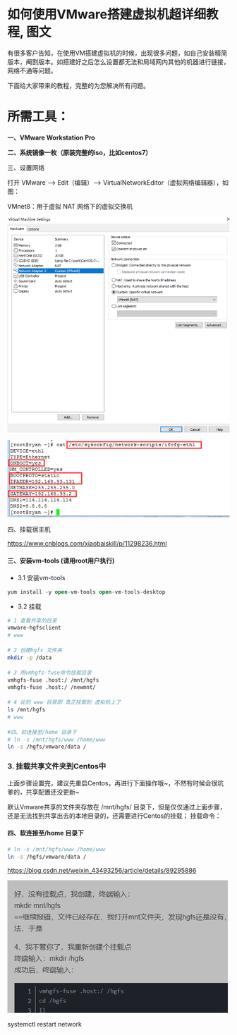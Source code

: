 # 如何使用VMware搭建虚拟机超详细教程, 图文

有很多客户告知，在使用VM搭建虚拟机的时候，出现很多问题，如自己安装精简版本，阉割版本。如搭建好之后怎么设置都无法和局域网内其他的机器进行链接，网络不通等问题。

下面给大家带来的教程，完整的为您解决所有问题。

# **所需工具：**

**一、VMware Workstation Pro**

**二、系统镜像一枚（原装完整的iso，比如centos7）**

三、设置网络

打开 VMware --> Edit（编辑）--> VirtualNetworkEditor（虚拟网络编辑器），如图：

VMnet8：用于虚拟 NAT 网络下的虚拟交换机

![image-20231016020548273](./vmware搭建步骤.assets/image-20231016020548273.png)

![img](./vmware搭建步骤.assets/713744-20190729232910301-1368050577.png)



四、挂载宿主机

https://www.cnblogs.com/xiaobaiskill/p/11298236.html

#### 三、安装vm-tools (请用root用户执行)

- 3.1 安装vm-tools

```kotlin
yum install -y open-vm-tools open-vm-tools-desktop
```

- 3.2 挂载

```bash
# 1 查看共享的目录
vmware-hgfsclient
# www

# 2 创建hgfs 文件夹
mkdir -p /data

# 3 用vmhgfs-fuse命令挂载目录
vmhgfs-fuse .host:/ /mnt/hgfs
vmhgfs-fuse .host:/ /newmnt/

# 4 此刻 www 目录即 真正挂载到 虚拟机上了
ls /mnt/hgfs
# www

#四、软连接至/home 目录下
# ln -s /mnt/hgfs/www /home/www
ln -s /hgfs/vmware/data /
```

### 3. 挂载共享文件夹到Centos中

上面步骤设置完，建议先重启Centos，再进行下面操作哦~，不然有时候会很坑爹的，共享配置还没更新~

默认Vmware共享的文件夹存放在 /mnt/hgfs/ 目录下，但是仅仅通过上面步骤，还是无法找到共享出去的本地目录的，还需要进行Centos的挂载；
挂载命令：

#### 四、软连接至/home 目录下

```bash
# ln -s /mnt/hgfs/www /home/www
ln -s /hgfs/vmware/data /
```

https://blog.csdn.net/weixin_43493256/article/details/89295886

![image-20231025010348727](./vmware搭建步骤.assets/image-20231025010348727.png)

systemctl restart network